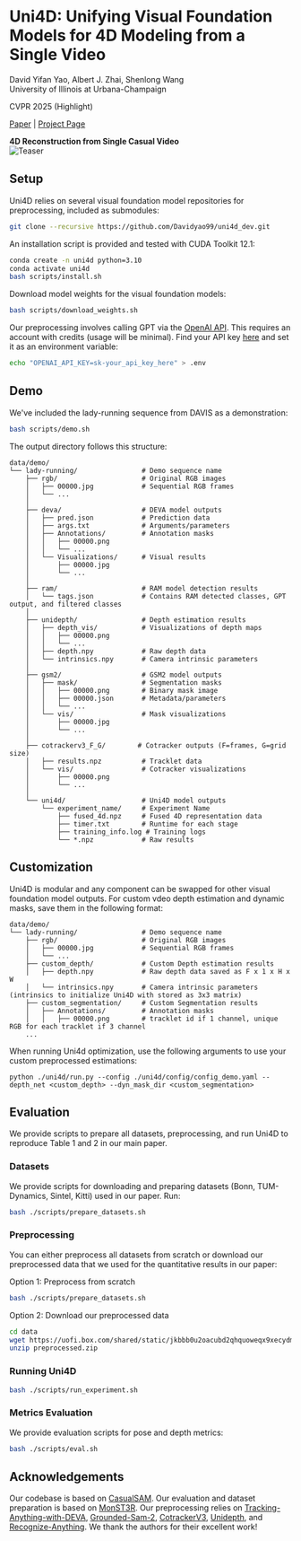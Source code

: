 # Uni4D: Unifying Visual Foundation Models for 4D Modeling from a Single Video

David Yifan Yao, Albert J. Zhai, Shenlong Wang  
University of Illinois at Urbana-Champaign

CVPR 2025 (Highlight)

[Paper](https://arxiv.org/abs/2503.21761) | [Project Page](https://davidyao99.github.io/uni4d/)

**4D Reconstruction from Single Casual Video**  
![Teaser](assets/teaser.png)

## Setup

Uni4D relies on several visual foundation model repositories for preprocessing, included as submodules:

```bash
git clone --recursive https://github.com/Davidyao99/uni4d_dev.git
```

An installation script is provided and tested with CUDA Toolkit 12.1:

```bash
conda create -n uni4d python=3.10
conda activate uni4d
bash scripts/install.sh
```

Download model weights for the visual foundation models:
```bash
bash scripts/download_weights.sh
```

Our preprocessing involves calling GPT via the [OpenAI API](https://platform.openai.com/). This requires an account with credits (usage will be minimal). Find your API key [here](https://platform.openai.com/api-keys) and set it as an environment variable:

```bash
echo "OPENAI_API_KEY=sk-your_api_key_here" > .env
```

## Demo

We've included the lady-running sequence from DAVIS as a demonstration:

```bash
bash scripts/demo.sh
```

The output directory follows this structure:

```
data/demo/
└── lady-running/                # Demo sequence name
    ├── rgb/                     # Original RGB images
    │   ├── 00000.jpg            # Sequential RGB frames
    │   └── ...
    │
    ├── deva/                    # DEVA model outputs
    │   ├── pred.json            # Prediction data
    │   ├── args.txt             # Arguments/parameters
    │   ├── Annotations/         # Annotation masks
    │   │   ├── 00000.png
    │   │   └── ...
    │   └── Visualizations/      # Visual results
    │       ├── 00000.jpg
    │       └── ...
    │
    ├── ram/                     # RAM model detection results
    │   └── tags.json            # Contains RAM detected classes, GPT output, and filtered classes
    │
    ├── unidepth/                # Depth estimation results
    │   ├── depth_vis/           # Visualizations of depth maps
    │   │   ├── 00000.png
    │   │   └── ...
    │   ├── depth.npy            # Raw depth data
    │   └── intrinsics.npy       # Camera intrinsic parameters
    │
    ├── gsm2/                    # GSM2 model outputs
    │   ├── mask/                # Segmentation masks
    │   │   ├── 00000.png        # Binary mask image
    │   │   ├── 00000.json       # Metadata/parameters
    │   │   └── ...
    │   └── vis/                 # Mask visualizations
    │       ├── 00000.jpg
    │       └── ...
    │
    ├── cotrackerv3_F_G/        # Cotracker outputs (F=frames, G=grid size)
    │   ├── results.npz          # Tracklet data
    │   └── vis/                 # Cotracker visualizations
    │       ├── 00000.png
    │       └── ...
    │
    └── uni4d/                   # Uni4D model outputs
        └── experiment_name/     # Experiment Name
            ├── fused_4d.npz     # Fused 4D representation data
            ├── timer.txt        # Runtime for each stage
            ├── training_info.log # Training logs
            └── *.npz            # Raw results
```

## Customization

Uni4D is modular and any component can be swapped for other visual foundation model outputs. For custom vdeo depth estimation and dynamic masks, save them in the following format:
```
data/demo/
└── lady-running/                # Demo sequence name
    ├── rgb/                     # Original RGB images
    │   ├── 00000.jpg            # Sequential RGB frames
    │   └── ...
    ├── custom_depth/            # Custom Depth estimation results
    │   ├── depth.npy            # Raw depth data saved as F x 1 x H x W
    │   └── intrinsics.npy       # Camera intrinsic parameters (intrinsics to initialize Uni4D with stored as 3x3 matrix)
    ├── custom_segmentation/     # Custom Segmentation results
    │   ├── Annotations/         # Annotation masks
    │   │   ├── 00000.png        # tracklet id if 1 channel, unique RGB for each tracklet if 3 channel
    ...
```

When running Uni4d optimization, use the following arguments to use your custom preprocessed estimations:
```
python ./uni4d/run.py --config ./uni4d/config/config_demo.yaml --depth_net <custom_depth> --dyn_mask_dir <custom_segmentation>
```

## Evaluation

We provide scripts to prepare all datasets, preprocessing, and run Uni4D to reproduce Table 1 and 2 in our main paper.

### Datasets

We provide scripts for downloading and preparing datasets (Bonn, TUM-Dynamics, Sintel, Kitti) used in our paper. Run:

```bash
bash ./scripts/prepare_datasets.sh
```

### Preprocessing

You can either preprocess all datasets from scratch or download our preprocessed data that we used for the quantitative results in our paper:

Option 1: Preprocess from scratch
```bash
bash ./scripts/prepare_datasets.sh
```

Option 2: Download our preprocessed data
```bash
cd data
wget https://uofi.box.com/shared/static/jkbbb0u2oacubd2qhquoweqx9xecydmi.zip -O preprocessed.zip
unzip preprocessed.zip
```

### Running Uni4D

```bash
bash ./scripts/run_experiment.sh
```

### Metrics Evaluation

We provide evaluation scripts for pose and depth metrics:

```bash
bash ./scripts/eval.sh
```

## Acknowledgements

Our codebase is based on [CasualSAM](https://github.com/ztzhang/casualSAM). Our evaluation and dataset preparation is based on [MonST3R](https://github.com/Junyi42/monst3r). Our preprocessing relies on [Tracking-Anything-with-DEVA](https://github.com/hkchengrex/Tracking-Anything-with-DEVA), [Grounded-Sam-2](https://github.com/IDEA-Research/Grounded-SAM-2), [CotrackerV3](https://github.com/facebookresearch/co-tracker), [Unidepth](https://github.com/lpiccinelli-eth/UniDepth), and [Recognize-Anything](https://github.com/xinyu1205/recognize-anything). We thank the authors for their excellent work!
